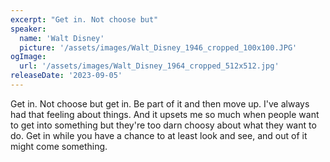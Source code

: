 ```yaml
---
excerpt: "Get in. Not choose but"
speaker:
  name: 'Walt Disney'
  picture: '/assets/images/Walt_Disney_1946_cropped_100x100.JPG'
ogImage:
  url: '/assets/images/Walt_Disney_1964_cropped_512x512.jpg'
releaseDate: '2023-09-05'
---
```


Get in. Not choose but get in. Be part of it and then move up. I've always had that feeling about things. And it upsets me so much when people want to get into something but they're too darn choosy about what they want to do. Get in while you have a chance to at least look and see, and out of it might come something.
